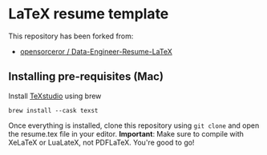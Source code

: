 # LaTeX resume template

This repository has been forked from:

- [opensorceror
/
Data-Engineer-Resume-LaTeX](https://github.com/opensorceror/Data-Engineer-Resume-LaTeX)

## Installing pre-requisites (Mac)

Install [TeXstudio](https://www.texstudio.org/) using brew
```
brew install --cask texst
```

Once everything is installed, clone this repository using `git clone` and open the resume.tex file in your editor. **Important**: Make sure to compile with XeLaTeX or LuaLateX, not PDFLaTeX. You're good to go!



